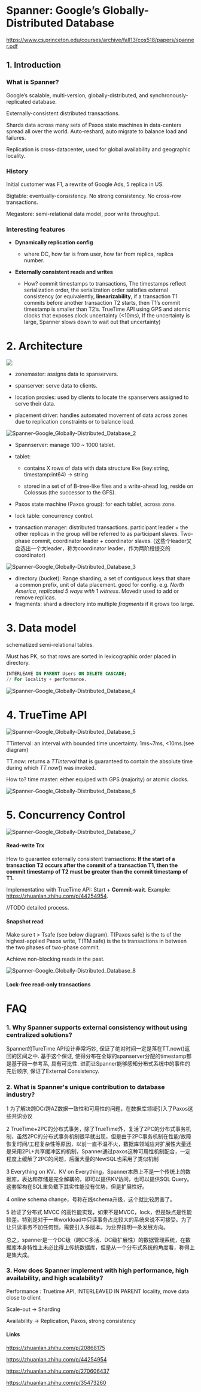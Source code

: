 # Spanner: Google’s Globally-Distributed Database

https://www.cs.princeton.edu/courses/archive/fall13/cos518/papers/spanner.pdf

## 1. Introduction

### What is Spanner?

Google’s scalable, multi-version, globally-distributed, and synchronously-replicated database. 

Externally-consistent distributed transactions.

Shards data across many sets of Paxos state machines in data-centers spread all over the world. Auto-reshard, auto migrate to balance load and failures.

Replication is cross-datacenter, used for global availability and geographic locality.

### History

Initial customer was F1, a rewrite of Google Ads, 5 replica in US. 

Bigtable: eventually-consistency. No strong consistency. No cross-row transactions.

Megastore: semi-relational data model,  poor write throughput.

### Interesting features

* **Dynamically replication config**
  * where DC, how far is from user, how far from replica, replica number.

* **Externally consistent reads and writes** 
  * How? commit timestamps to transactions, The timestamps reflect serialization order, the serialization order satisfies external consistency (or equivalently, **linearizability**, if a transaction T1 commits before another transaction T2 starts, then T1’s commit timestamp is smaller than T2’s. TrueTime API using GPS and atomic clocks that exposes clock uncertainty (<10ms), If the uncertainty is large, Spanner slows down to wait out that uncertainty)

# 2. Architecture

![](images/Spanner-Google_Globally-Distributed_Database_1.png)

- zonemaster: assigns data to spanservers.

- spanserver: serve data to clients.

- location proxies: used by clients to locate the spanservers assigned to serve their data.

- placement driver: handles automated movement of data across zones due to replication constraints or to balance load.

![Spanner-Google_Globally-Distributed_Database_2](images/Spanner-Google_Globally-Distributed_Database_2.png)

- Spannserver: manage 100 ~ 1000 tablet.

- tablet:

  - contains X rows of data with data structure like (key:string, timestamp:int64) → string

  - stored in a set of of B-tree-like files and a write-ahead log, reside on Colossus (the successor to the GFS).

- Paxos state machine (Paxos group): for each tablet, across zone.
- lock table: concurrency control.
- transaction manager: distributed transactions. participant leader + the other replicas in the group will be referred to as participant slaves. Two-phase commit, coordinator leader + coordinator slaves. (这些个leader又会选出一个大leader，称为coordinator leader，作为两阶段提交的coordinator)

![Spanner-Google_Globally-Distributed_Database_3](images/Spanner-Google_Globally-Distributed_Database_3.png)

- directory (bucket): Range sharding, a set of contiguous keys that share a common prefix, unit of data placement. good for config. e.g. *North America, replicated 5 ways with 1 witness*. Movedir used to add or remove replicas.
- fragments: shard a directory into multiple *fragments* if it grows too large.

# 3. Data model

schematized semi-relational tables.

Must has PK, so that rows are sorted in lexicographic order placed in directory.

```sql
INTERLEAVE IN PARENT Users ON DELETE CASCADE;
// For locality + performance.
```

![Spanner-Google_Globally-Distributed_Database_4](images/Spanner-Google_Globally-Distributed_Database_4.png)

# 4. TrueTime API

![Spanner-Google_Globally-Distributed_Database_5](images/Spanner-Google_Globally-Distributed_Database_5.png) 

TTinterval: an interval with bounded time uncertainty. 1ms~7ms, <10ms.(see diagram)

TT.now: returns a *TTinterval* that is guaranteed to contain the absolute time during which *TT.now*() was invoked.

How to? time master: either equiped with GPS (majority) or atomic clocks. 



![Spanner-Google_Globally-Distributed_Database_6](images/Spanner-Google_Globally-Distributed_Database_6.png)



# 5. Concurrency Control

![Spanner-Google_Globally-Distributed_Database_7](images/Spanner-Google_Globally-Distributed_Database_7.png)

#### Read-write Trx

How to guarantee externally consistent transactions: **If the start of a transaction T2 occurs after the commit of a transaction T1, then the commit timestamp of T2 must be greater than the commit timestamp of T1.**

Implementatino with TrueTime API: Start + **Commit-wait**. Example: https://zhuanlan.zhihu.com/p/44254954.

//TODO detailed process.

#### Snapshot read

Make sure t > Tsafe (see below diagram). T(Paxos safe) is the ts of the highest-applied Paxos write, T(TM safe) is the ts transactions in between the two phases of two-phase commit.

Achieve non-blocking reads in the past.

![Spanner-Google_Globally-Distributed_Database_8](images/Spanner-Google_Globally-Distributed_Database_8.webp)

#### Lock-free read-only transactions

# FAQ

### 1. Why Spanner supports external consistency without using centralized solutions?

Spanner的TureTime API设计非常巧妙, 保证了绝对时间一定是落在TT.now()返回的区间之中. 基于这个保证, 使得分布在全球的spanserver分配的timestamp都是基于同一参考系, 具有可比性. 进而让Spanner能够感知分布式系统中的事件的先后顺序, 保证了External Consistency.

### 2. What is Spanner's unique contribution to database industry?

1 为了解决跨DC/跨AZ数据一致性和可用性的问题，在数据库领域引入了Paxos这些共识协议

2 TrueTime+2PC的分布式事务，除了TrueTime外，复活了2PC的分布式事务机制，虽然2PC的分布式事务机制很早就出现，但是由于2PC事务机制在性能/故障恢复时间/工程复杂性等原因，以前一直不温不火，数据库领域应对扩展性大量还是采用2PL+共享缓冲区的机制，Spanner通过paxos这种可用性机制配合，一定程度上缓解了2PC的问题，后面大量的NewSQL也采用了类似机制

3 Everything on KV、KV on Everything，Spanner本质上不是一个传统上的数据库，表达和存储是完全解耦的，即可以提供KV访问，也可以提供SQL Query。这套架构在SQL重负载下其实性能没有优势，但是扩展性好。

4 online schema change，号称在线schema升级，这个就比较厉害了。

5 验证了分布式 MVCC 的高性能实现，如果不是MVCC，lock，但是缺点是性能较差。特别是对于一些workload中只读事务占比较大的系统来说不可接受。为了让只读事务不加任何锁，需要引入多版本。为业界指明一条发展方向。

总之，spanner是一个DC级（跨DC多活、DC级扩展性）的数据管理系统，在数据库本身特性上未必比得上传统数据库，但是从一个分布式系统的角度看，称得上是集大成。

### 3. How does Spanner implement with high performance, high availability, and high scalability?

Performance : Truetime API, INTERLEAVED IN PARENT locality, move data close to client

Scale-out -> Sharding 

Availability -> Replication, Paxos, strong consistency

#### Links

https://zhuanlan.zhihu.com/p/20868175

https://zhuanlan.zhihu.com/p/44254954

https://zhuanlan.zhihu.com/p/270606437

https://zhuanlan.zhihu.com/p/35473260


